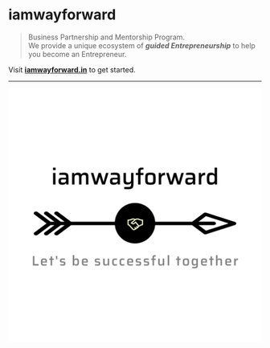 # iamwayforward

> Business Partnership and Mentorship Program.  
We provide a unique ecosystem of ***guided Entrepreneurship*** to help you become an Entrepreneur.

Visit [**iamwayforward.in**](https://iamwayforward.in) to get started.

----

[![iamwayforward business mentorship and enterpreneurship logo](src/iamwayforward_logo_transparent.png)](https://iamwayforward.in)
